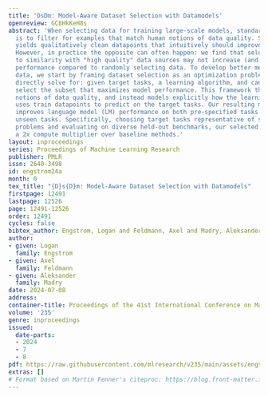 ```yaml
---
title: 'DsDm: Model-Aware Dataset Selection with Datamodels'
openreview: GC8HkKeH8s
abstract: 'When selecting data for training large-scale models, standard practice
  is to filter for examples that match human notions of data quality. Such filtering
  yields qualitatively clean datapoints that intuitively should improve model behavior.
  However, in practice the opposite can often happen: we find that selecting according
  to similarity with "high quality" data sources may not increase (and can even hurt)
  performance compared to randomly selecting data. To develop better methods for selecting
  data, we start by framing dataset selection as an optimization problem that we can
  directly solve for: given target tasks, a learning algorithm, and candidate data,
  select the subset that maximizes model performance. This framework thus avoids handpicked
  notions of data quality, and instead models explicitly how the learning process
  uses train datapoints to predict on the target tasks. Our resulting method greatly
  improves language model (LM) performance on both pre-specified tasks and previously
  unseen tasks. Specifically, choosing target tasks representative of standard LM
  problems and evaluating on diverse held-out benchmarks, our selected datasets provide
  a 2x compute multiplier over baseline methods.'
layout: inproceedings
series: Proceedings of Machine Learning Research
publisher: PMLR
issn: 2640-3498
id: engstrom24a
month: 0
tex_title: "{D}s{D}m: Model-Aware Dataset Selection with Datamodels"
firstpage: 12491
lastpage: 12526
page: 12491-12526
order: 12491
cycles: false
bibtex_author: Engstrom, Logan and Feldmann, Axel and Madry, Aleksander
author:
- given: Logan
  family: Engstrom
- given: Axel
  family: Feldmann
- given: Aleksander
  family: Madry
date: 2024-07-08
address:
container-title: Proceedings of the 41st International Conference on Machine Learning
volume: '235'
genre: inproceedings
issued:
  date-parts:
  - 2024
  - 7
  - 8
pdf: https://raw.githubusercontent.com/mlresearch/v235/main/assets/engstrom24a/engstrom24a.pdf
extras: []
# Format based on Martin Fenner's citeproc: https://blog.front-matter.io/posts/citeproc-yaml-for-bibliographies/
---
```

